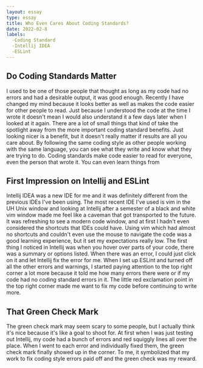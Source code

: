 ```yaml
---
layout: essay
type: essay
title: Who Even Cares About Coding Standards?
date: 2022-02-8
labels:
  -Coding Standard
  -Intellij IDEA
  -ESLint
---
```


<h2>Do Coding Standards Matter</h2>
I used to be one of those people that thought as long as my code had no errors and had a desirable output, it was good enough. Recently I have changed my mind because it looks better as well as makes the code easier for other people to read. Just because I understood the code at the time I wrote it doesn't mean I would also understand it a few days later when I looked at it again. There are a lot of small things that kind of take the spotlight away from the more important coding standard benefits. Just looking nicer is a benefit, but it doesn't really matter if results are all you care about. By following the same coding style as other people working with the same language, you can see what they write and know what they are trying to do. Coding standards make code easier to read for everyone, even the person that wrote it. You can even learn things from 

<h2>First Impression on Intellij and ESLint</h2>
Intellij IDEA was a new IDE for me and it was definitely different from the previous IDEs I've been using. The most recent IDE I've used is vim in the UH Unix window and looking at Intellij after a semester of a black and white vim window made me feel like a caveman that got transported to the future. It was refreshing to see a modern code window, and at first I hadn't even considered the shortcuts that IDEs could have. Using vim which had almost no shortcuts and couldn't even use the mouse to navigate the code was a good learning experience, but it set my expectations really low. The first thing I noticed in Intellij was when you hover over parts of your code, there was a summary or options listed. When there was an error, I could just click on it and let Intellij fix the error for me. When I set up ESLint and turned off all the other errors and warnings, I started paying attention to the top right corner a lot more because it told me how many errors there were or if my code had no coding standard errors in it. The little red exclamation point in the top right corner made me want to fix my code before continuing to write more.

<h2>That Green Check Mark</h2>
The green check mark may seem scary to some people, but I actually think it's nice because it's like a goal to shoot for. At first when I was just testing out Intellij, my code had a bunch of errors and red squiggly lines all over the place. When I went to each error and individually fixed them, the green check mark finally showed up in the corner. To me, it symbolized that my work to fix coding style errors paid off and the green check was my reward. 
